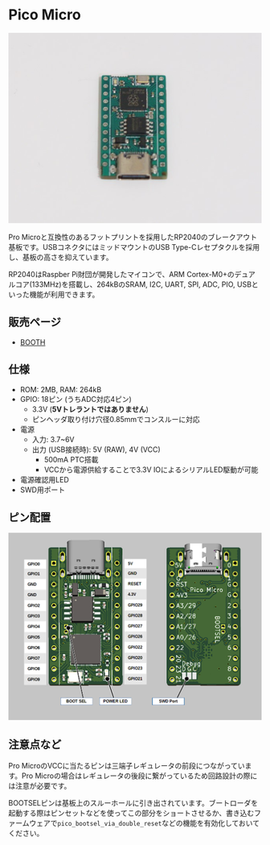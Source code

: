 # Pico Micro

![top](img/pico_micro_top.jpg)

Pro Microと互換性のあるフットプリントを採用したRP2040のブレークアウト基板です。USBコネクタにはミッドマウントのUSB Type-Cレセプタクルを採用し、基板の高さを抑えています。

RP2040はRaspber Pi財団が開発したマイコンで、ARM Cortex-M0+のデュアルコア(133MHz)を搭載し、264kBのSRAM, I2C, UART, SPI, ADC, PIO, USBといった機能が利用できます。

## 販売ページ

- [BOOTH](https://nogikes.booth.pm/items/3214808)

## 仕様

- ROM: 2MB, RAM: 264kB
- GPIO: 18ピン (うちADC対応4ピン)
  - 3.3V (**5Vトレラントではありません**)
  - ピンヘッダ取り付け穴径0.85mmでコンスルーに対応
- 電源
  - 入力: 3.7~6V
  - 出力 (USB接続時): 5V (RAW), 4V (VCC)
    - 500mA PTC搭載
    - VCCから電源供給することで3.3V IOによるシリアルLED駆動が可能
- 電源確認用LED
- SWD用ポート

## ピン配置

![pinassign](img/pinassign.png)

## 注意点など

Pro MicroのVCCに当たるピンは三端子レギュレータの前段につながっています。Pro Microの場合はレギュレータの後段に繋がっているため回路設計の際には注意が必要です。

BOOTSELピンは基板上のスルーホールに引き出されています。ブートローダを起動する際はピンセットなどを使ってこの部分をショートさせるか、書き込むファームウェアで`pico_bootsel_via_double_reset`などの機能を有効化しておいてください。
